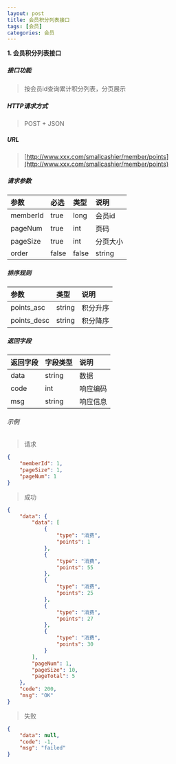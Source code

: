 ```yaml
---
layout: post
title: 会员积分列表接口
tags: [会员]
categories: 会员 
---
```


**1\. 会员积分列表接口**

##### 接口功能
> 按会员id查询累计积分列表，分页展示

##### HTTP请求方式
> POST + JSON

##### URL
> [http://www.xxx.com/smallcashier/member/points](http://www.xxx.com/smallcashier/member/points)

##### 请求参数

|参数|必选|类型|说明|
|:---|:---|:---|:---|
|memberId|true|long|会员id|
|pageNum|true|int|页码|
|pageSize|true|int|分页大小|
|order|false|false|string|排序|

##### 排序规则
|参数|类型|说明|
|:---|:---|:---|
|points_asc|string|积分升序|
|points_desc|string|积分降序|

##### 返回字段

|返回字段|字段类型|说明|
|:---|:---|:---|
|data|string|数据|
|code|int|响应编码|
|msg|string|响应信息|


###### 示例
> 请求
``` json
{
	"memberId": 1,
	"pageSize": 1,
	"pageNum": 1
}
```
> 成功
``` json
{
    "data": {
        "data": [
            {
                "type": "消费",
                "points": 1
            },
            {
                "type": "消费",
                "points": 55
            },
            {
                "type": "消费",
                "points": 25
            },
            {
                "type": "消费",
                "points": 27
            },
            {
                "type": "消费",
                "points": 30
            }
        ],
        "pageNum": 1,
        "pageSize": 10,
        "pageTotal": 5
    },
    "code": 200,
    "msg": "OK"
}
```
> 失败
``` json
{
    "data": null,
    "code": -1,
    "msg": "failed"
}
```